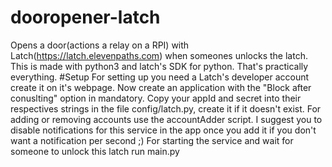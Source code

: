 # dooropener-latch
Opens a door(actions a relay on a RPI) with Latch(https://latch.elevenpaths.com) when someones unlocks the latch.
This is made with python3 and latch's SDK for python.
That's practically everything.
#Setup
For setting up you need a Latch's developer account create it on it's webpage.
Now create an application with the "Block after conuslting" option in mandatory.
Copy your appId and secret into their respectives strings in the file config/latch.py, create it if it doesn't exist.
For adding or removing accounts use the accountAdder script. I suggest you to disable notifications for this service in the app once you add it if you don't want a notification per second ;)
For starting the service and wait for someone to unlock this latch run main.py
